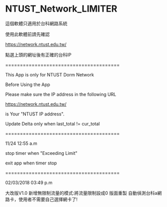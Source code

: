 # NTUST_Network_LIMITER
這個軟體只適用於台科網路系統

使用此軟體前請先確認

https://network.ntust.edu.tw/

點選上頭的網址後有正確的台科IP


=======================================

 
This App is only for NTUST Dorm Network

Before Using the App

Please make sure the IP address in the following URL

https://network.ntust.edu.tw/

is Your "NTUST IP address".

Update Delta only when last_total != cur_total

=======================================

11/24 12:55 a.m

stop timer when  "Exceeding Limit"

exit app when timer stop

=======================================

02/03/2018 03:49 p.m

大改版V1.0
新增無限制流量的模式:將流量限制設成0
版面重製
自動偵測台科a網路卡，使用者不需要自己選擇網卡了!
